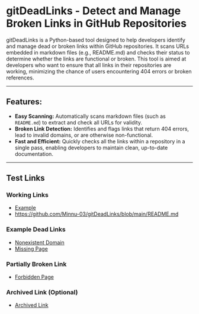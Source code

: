 # gitDeadLinks - Detect and Manage Broken Links in GitHub Repositories

gitDeadLinks is a Python-based tool designed to help developers identify and manage dead or broken links within GitHub repositories. It scans URLs embedded in markdown files (e.g., README.md) and checks their status to determine whether the links are functional or broken. This tool is aimed at developers who want to ensure that all links in their repositories are working, minimizing the chance of users encountering 404 errors or broken references.

<hr>

<h2>Features:</h2>

<ul>
  <li><strong>Easy Scanning:</strong> Automatically scans markdown files (such as <code>README.md</code>) to extract and check all URLs for validity.</li>
  <li><strong>Broken Link Detection:</strong> Identifies and flags links that return 404 errors, lead to invalid domains, or are otherwise non-functional.</li>
  <li><strong>Fast and Efficient:</strong> Quickly checks all the links within a repository in a single pass, enabling developers to maintain clean, up-to-date documentation.</li>
</ul>

<hr>

## Test Links

### Working Links
- [Example](https://example.com)
- https://github.com/Minnu-03/gitDeadLinks/blob/main/README.md


### Example Dead Links
- [Nonexistent Domain](https://this-domain-does-not-exist-1234.com)
- [Missing Page](https://example.com/this-page-does-not-exist)

### Partially Broken Link
- [Forbidden Page](https://httpstat.us/403)

### Archived Link (Optional)
- [Archived Link](https://web.archive.org/web/20220101000000/https://example.com)
